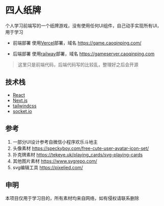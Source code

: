 # 四人纸牌

个人学习前端写的一个纸牌游戏，没有使用任何UI组件，自己动手实现所有UI，用于学习

* 前端部署
    使用[Vercel](https://vercel.com/)部署，域名 https://game.caoqinping.com/

* 后端部署
    使用[railway](https://railway.app/)部署，域名 https://gameserver.caoqinping.com

> 这里只是前端代码，后端代码写的比较乱，整理好之后会开源

## 技术栈
* [React](https://react.dev/)
* [Next.js](https://nextjs.org/)
* [tailwindcss](https://tailwindcss.com/)
* [socket.io](https://socket.io/)

## 参考

1. 一部分UI设计参考自微信小程序欢乐斗地主
2. 头像素材 https://speckyboy.com/free-cute-user-avatar-icon-set/
3. 扑克牌素材 https://tekeye.uk/playing_cards/svg-playing-cards
4. 其他图片素材 https://www.svgrepo.com/
5. svg编辑工具 https://pixelied.com/

## 申明

本项目仅用于学习目的，所有素材均来自网络，如有侵权请联系删除
